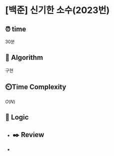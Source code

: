 # [백준]  신기한 소수(2023번)

## ⏰  **time**

30분

## :pushpin: **Algorithm**

구현

## ⏲️**Time Complexity**

$O(N)$

## :round_pushpin: **Logic**

- ## :black_nib: **Review**

- 
